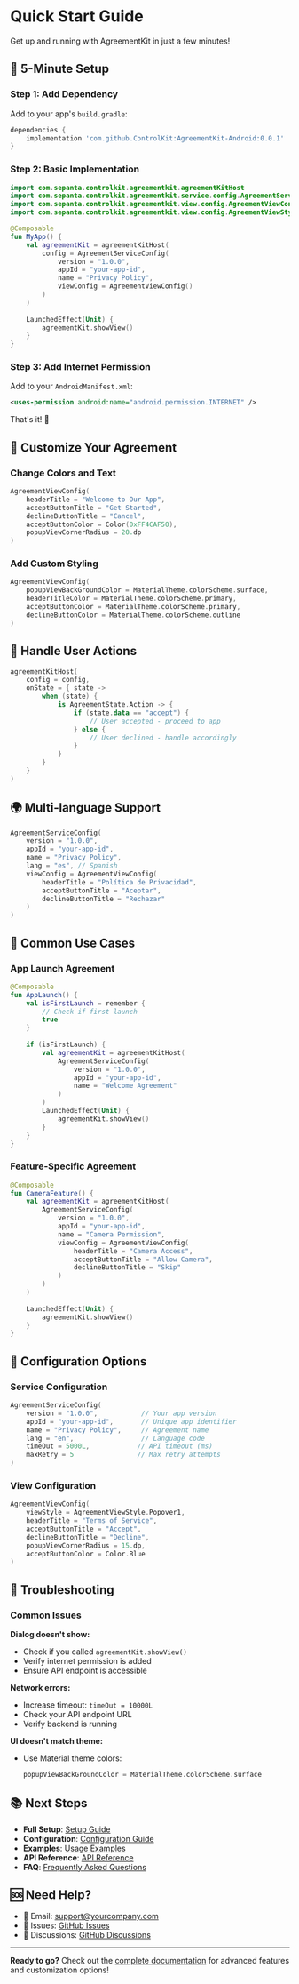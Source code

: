 # Quick Start Guide

Get up and running with AgreementKit in just a few minutes!

## 🚀 5-Minute Setup

### Step 1: Add Dependency

Add to your app's `build.gradle`:

```gradle
dependencies {
    implementation 'com.github.ControlKit:AgreementKit-Android:0.0.1'
}
```

### Step 2: Basic Implementation

```kotlin
import com.sepanta.controlkit.agreementkit.agreementKitHost
import com.sepanta.controlkit.agreementkit.service.config.AgreementServiceConfig
import com.sepanta.controlkit.agreementkit.view.config.AgreementViewConfig
import com.sepanta.controlkit.agreementkit.view.config.AgreementViewStyle

@Composable
fun MyApp() {
    val agreementKit = agreementKitHost(
        config = AgreementServiceConfig(
            version = "1.0.0",
            appId = "your-app-id",
            name = "Privacy Policy",
            viewConfig = AgreementViewConfig()
        )
    )
    
    LaunchedEffect(Unit) {
        agreementKit.showView()
    }
}
```

### Step 3: Add Internet Permission

Add to your `AndroidManifest.xml`:

```xml
<uses-permission android:name="android.permission.INTERNET" />
```

That's it! 🎉

## 🎨 Customize Your Agreement

### Change Colors and Text

```kotlin
AgreementViewConfig(
    headerTitle = "Welcome to Our App",
    acceptButtonTitle = "Get Started",
    declineButtonTitle = "Cancel",
    acceptButtonColor = Color(0xFF4CAF50),
    popupViewCornerRadius = 20.dp
)
```

### Add Custom Styling

```kotlin
AgreementViewConfig(
    popupViewBackGroundColor = MaterialTheme.colorScheme.surface,
    headerTitleColor = MaterialTheme.colorScheme.primary,
    acceptButtonColor = MaterialTheme.colorScheme.primary,
    declineButtonColor = MaterialTheme.colorScheme.outline
)
```

## 🔄 Handle User Actions

```kotlin
agreementKitHost(
    config = config,
    onState = { state ->
        when (state) {
            is AgreementState.Action -> {
                if (state.data == "accept") {
                    // User accepted - proceed to app
                } else {
                    // User declined - handle accordingly
                }
            }
        }
    }
)
```

## 🌍 Multi-language Support

```kotlin
AgreementServiceConfig(
    version = "1.0.0",
    appId = "your-app-id",
    name = "Privacy Policy",
    lang = "es", // Spanish
    viewConfig = AgreementViewConfig(
        headerTitle = "Política de Privacidad",
        acceptButtonTitle = "Aceptar",
        declineButtonTitle = "Rechazar"
    )
)
```

## 📱 Common Use Cases

### App Launch Agreement
```kotlin
@Composable
fun AppLaunch() {
    val isFirstLaunch = remember { 
        // Check if first launch
        true 
    }
    
    if (isFirstLaunch) {
        val agreementKit = agreementKitHost(
            AgreementServiceConfig(
                version = "1.0.0",
                appId = "your-app-id",
                name = "Welcome Agreement"
            )
        )
        LaunchedEffect(Unit) {
            agreementKit.showView()
        }
    }
}
```

### Feature-Specific Agreement
```kotlin
@Composable
fun CameraFeature() {
    val agreementKit = agreementKitHost(
        AgreementServiceConfig(
            version = "1.0.0",
            appId = "your-app-id",
            name = "Camera Permission",
            viewConfig = AgreementViewConfig(
                headerTitle = "Camera Access",
                acceptButtonTitle = "Allow Camera",
                declineButtonTitle = "Skip"
            )
        )
    )
    
    LaunchedEffect(Unit) {
        agreementKit.showView()
    }
}
```

## 🔧 Configuration Options

### Service Configuration
```kotlin
AgreementServiceConfig(
    version = "1.0.0",           // Your app version
    appId = "your-app-id",       // Unique app identifier
    name = "Privacy Policy",     // Agreement name
    lang = "en",                 // Language code
    timeOut = 5000L,            // API timeout (ms)
    maxRetry = 5                // Max retry attempts
)
```

### View Configuration
```kotlin
AgreementViewConfig(
    viewStyle = AgreementViewStyle.Popover1,
    headerTitle = "Terms of Service",
    acceptButtonTitle = "Accept",
    declineButtonTitle = "Decline",
    popupViewCornerRadius = 15.dp,
    acceptButtonColor = Color.Blue
)
```

## 🚨 Troubleshooting

### Common Issues

**Dialog doesn't show:**
- Check if you called `agreementKit.showView()`
- Verify internet permission is added
- Ensure API endpoint is accessible

**Network errors:**
- Increase timeout: `timeOut = 10000L`
- Check your API endpoint URL
- Verify backend is running

**UI doesn't match theme:**
- Use Material theme colors:
  ```kotlin
  popupViewBackGroundColor = MaterialTheme.colorScheme.surface
  ```

## 📚 Next Steps

- **Full Setup**: [Setup Guide](SETUP.md)
- **Configuration**: [Configuration Guide](CONFIGURATION.md)
- **Examples**: [Usage Examples](USAGE_EXAMPLES.md)
- **API Reference**: [API Reference](API_REFERENCE.md)
- **FAQ**: [Frequently Asked Questions](FAQ.md)

## 🆘 Need Help?

- 📧 Email: support@yourcompany.com
- 🐛 Issues: [GitHub Issues](https://github.com/ControlKit/AgreementKit-Android/issues)
- 💬 Discussions: [GitHub Discussions](https://github.com/ControlKit/AgreementKit-Android/discussions)

---

**Ready to go?** Check out the [complete documentation](README.md) for advanced features and customization options!
